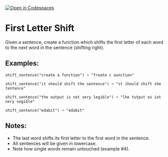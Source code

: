 [![Open in Codespaces](https://classroom.github.com/assets/launch-codespace-2972f46106e565e64193e422d61a12cf1da4916b45550586e14ef0a7c637dd04.svg)](https://classroom.github.com/open-in-codespaces?assignment_repo_id=16716414)
# First Letter Shift

Given a sentence, create a function which shifts the first letter of each word to the next word in the sentence (shifting right).

## Examples:
```
shift_sentence("create a function") ➞ "freate c aunction"

shift_sentence("it should shift the sentence") ➞ "st ihould shift she tentence"

shift_sentence("the output is not very legible") ➞ "lhe tutput os iot nery vegible"

shift_sentence("edabit") ➞ "edabit"
```

## Notes:
* The last word shifts its first letter to the first word in the sentence.
* All sentences will be given in lowercase.
* Note how single words remain untouched (example #4).